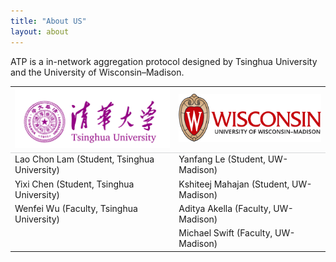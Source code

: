```yaml
---
title: "About US"
layout: about
---
```

<!-- <img src="assets/logo/tsinghua.png" alt="tsinghua" width="400"/> -->
<!-- <img src="assets/logo/uwm.png" alt="uwm" width="300"/> -->
<!-- ![tsinghua](assets/logo/tsinghua.png) -->
<!-- ![uwm](assets/logo/uwm.png) -->
<html>        
<style>
    li {
        list-style:none;
    }
    th, td {
     border-bottom: none;
    }
    tr:first-child{
        border-bottom: 1px solid #d7d8da; 
    }

</style>
    ATP is a in-network aggregation protocol designed by Tsinghua University and the University of Wisconsin–Madison.
    <table style="valign=top, align=center">
            <tr>
                <td><img src="assets/logo/tsinghua.png" alt="tsinghua" width="280"/></td>
                <td><img src="assets/logo/uwm.png" alt="uwm" width="250"/></td>
            </tr>
            <tr>
                <td>Lao Chon Lam (Student, Tsinghua University)</td>
                <td>Yanfang Le (Student, UW-Madison)</td>
            </tr>
            <tr>
                <td>Yixi Chen (Student, Tsinghua University)</td>
                <td>Kshiteej Mahajan (Student, UW-Madison)</td>
            </tr>    
            <tr>
                <td>Wenfei Wu (Faculty, Tsinghua University)</td>
                <td>Aditya Akella (Faculty, UW-Madison)</td>
            </tr>
            <tr>
                <td></td>
                <td>Michael Swift (Faculty, UW-Madison)</td>
            </tr>
    </table>
</html>
<!-- - Lao Chon Lam (MS Student, Tsinghua University)
- Yixi Chen (MS Student, Tsinghua University)
- Wenfei Wu (Faculty, Tsinghua University)
- Yanfang Le (PhD Student, UW-Madison)
- Kshiteej Mahajan (PhD Student, UW-Madison)
- Aditya Akella (Faculty, UW-Madison)
- Michael Swift (Faculty, UW-Madison) -->